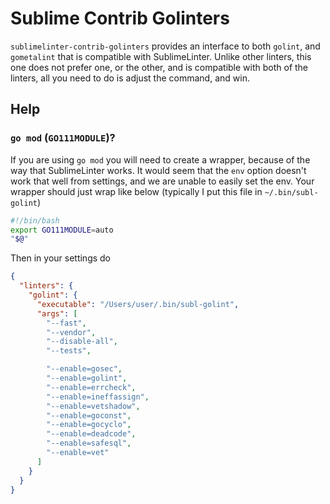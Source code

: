# Sublime Contrib Golinters

`sublimelinter-contrib-golinters` provides an interface to both `golint`, and `gometalint` that is compatible with SublimeLinter. Unlike other linters, this one does not prefer one, or the other, and is compatible with both of the linters, all you need to do is adjust the command, and win.

## Help
### `go mod` (`GO111MODULE`)?

If you are using `go mod` you will need to create a wrapper, because of the way that SublimeLinter works.  It would seem that the `env` option doesn't work that well from settings, and we are unable to easily set the env.  Your wrapper should just wrap like below (typically I put this file in `~/.bin/subl-golint`)

```bash
#!/bin/bash
export GO111MODULE=auto
"$@"
```

Then in your settings do

```json
{
  "linters": {
    "golint": {
      "executable": "/Users/user/.bin/subl-golint",
      "args": [
        "--fast",
        "--vendor",
        "--disable-all",
        "--tests",

        "--enable=gosec",
        "--enable=golint",
        "--enable=errcheck",
        "--enable=ineffassign",
        "--enable=vetshadow",
        "--enable=goconst",
        "--enable=gocyclo",
        "--enable=deadcode",
        "--enable=safesql",
        "--enable=vet"
      ]
    }
  }
}
```
